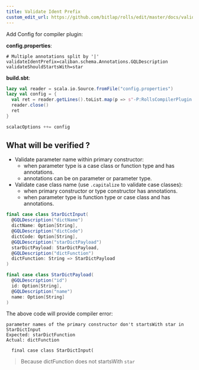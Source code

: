 ```yaml
---
title: Validate Ident Prefix
custom_edit_url: https://github.com/bitlap/rolls/edit/master/docs/validate_ident_prefix.md
---
```


Add Config for compiler plugin:

**config.properties**:
```properties
# Multiple annotations split by '|'
validateIdentPrefix=caliban.schema.Annotations.GQLDescription
validateShouldStartsWith=star
```

**build.sbt**:
```scala
lazy val reader = scala.io.Source.fromFile("config.properties")
lazy val config = {
  val ret = reader.getLines().toList.map(p => s"-P:RollsCompilerPlugin:$p")
  reader.close()
  ret
}

scalacOptions ++= config

```

## What will be verified ? 

- Validate parameter name within primary constructor:
  - when parameter type is a case class or function type and has annotations.
  - annotations can be on parameter or parameter type.
- Validate case class name (use `.capitalize` to validate case classes):
  - when primary constructor or type constructor has annotations.
  - when parameter type is function type or case class and has annotations.

```scala
final case class StarDictInput(
  @GQLDescription("dictName")
  dictName: Option[String],
  @GQLDescription("dictCode")
  dictCode: Option[String],
  @GQLDescription("starDictPayload")
  starDictPayload: StarDictPayload,
  @GQLDescription("dictFunction")
  dictFunction: String => StarDictPayload
)

final case class StarDictPayload(
  @GQLDescription("id")
  id: Option[String],
  @GQLDescription("name")
  name: Option[String]
)
```

The above code will provide compiler error:
```
parameter names of the primary constructor don't startsWith star in StarDictInput
Expected: starDictFunction 
Actual: dictFunction

  final case class StarDictInput(
```

> Because dictFunction does not startsWith `star`